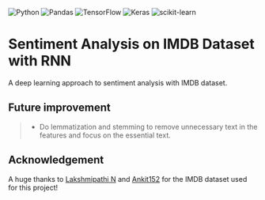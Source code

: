 ![Python](https://img.shields.io/badge/python-3670A0?style=flat-square&logo=python&logoColor=ffdd54)
![Pandas](https://img.shields.io/badge/pandas-%23150458.svg?style=flat-square&logo=pandas&logoColor=white)
![TensorFlow](https://img.shields.io/badge/TensorFlow-%23FF6F00.svg?style=flat-square&logo=TensorFlow&logoColor=white)
![Keras](https://img.shields.io/badge/Keras-%23D00000.svg?style=flat-square&logo=Keras&logoColor=white)
![scikit-learn](https://img.shields.io/badge/scikit--learn-%23F7931E.svg?style=flat-square&logo=scikit-learn&logoColor=white)

# Sentiment Analysis on IMDB Dataset with RNN
A deep learning approach to sentiment analysis with IMDB dataset.

## Future improvement
> - Do lemmatization and stemming to remove unnecessary text in the features and focus on the essential text.

## Acknowledgement
A huge thanks to [Lakshmipathi N](https://www.kaggle.com/datasets/lakshmi25npathi/imdb-dataset-of-50k-movie-reviews) and [Ankit152](https://github.com/Ankit152/IMDB-sentiment-analysis) for the IMDB dataset used for this project!
